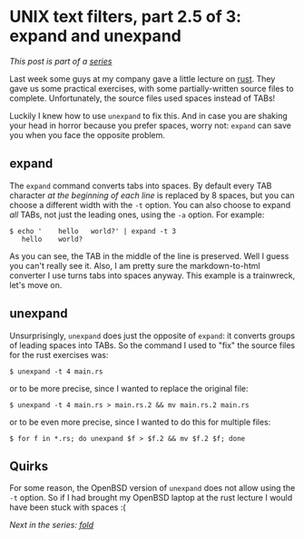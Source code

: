 # UNIX text filters, part 2.5 of 3: expand and unexpand

*This post is part of a [series](../../series)*

Last week some guys at my company gave a little lecture on
[rust](https://www.rust-lang.org). They gave us some practical exercises,
with some partially-written source files to complete. Unfortunately, the
source files used spaces instead of TABs!

Luckily I knew how to use `unexpand` to fix this. And in case you
are shaking your head in horror because you prefer spaces, worry
not: `expand` can save you when you face the opposite problem.

## expand

The `expand` command converts tabs into spaces. By default every
TAB character *at the beginning of each line* is replaced by 8
spaces, but you can choose a different width with the `-t` option.
You can also choose to expand *all* TABs, not just the leading ones,
using the `-a` option. For example:

```
$ echo '	hello	world?' | expand -t 3
   hello	world?
```

As you can see, the TAB in the middle of the line is preserved.
Well I guess you can't really see it. Also, I am pretty sure the
markdown-to-html converter I use turns tabs into spaces anyway.
This example is a trainwreck, let's move on.

## unexpand

Unsurprisingly, `unexpand` does just the opposite of `expand`: it
converts groups of leading spaces into TABs. So the command I used
to "fix" the source files for the rust exercises was:

```
$ unexpand -t 4 main.rs
```

or to be more precise, since I wanted to replace the original file:

```
$ unexpand -t 4 main.rs > main.rs.2 && mv main.rs.2 main.rs
```

or to be even more precise, since I wanted to do this for multiple files:

```
$ for f in *.rs; do unexpand $f > $f.2 && mv $f.2 $f; done
```

## Quirks

For some reason, the OpenBSD version of `unexpand` does not allow
using the `-t` option. So if I had brought my OpenBSD laptop at the
rust lecture I would have been stuck with spaces :(

*Next in the series: [fold](../2024-05-31-fold)*
